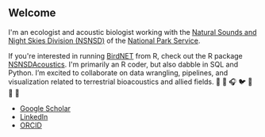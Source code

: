 ## Welcome

I'm an ecologist and acoustic biologist working with the [Natural Sounds and Night Skies Division (NSNSD)](https://www.nps.gov/orgs/1050/index.htm) of the [National Park Service](https://github.com/nationalparkservice). 

If you're interested in running [BirdNET](https://github.com/kahst/BirdNET-Analyzer) from R, check out the R package [NSNSDAcoustics](https://github.com/nationalparkservice/NSNSDAcoustics). I'm primarily an R coder, but also dabble in SQL and Python. I’m excited to collaborate on data wrangling, pipelines, and visualization related to terrestrial bioacoustics and allied fields. :musical_note: :microphone: :headphones: :bird: :frog: 	:cricket: :wolf:

- [Google Scholar](https://scholar.google.com/citations?user=5DGw0XMAAAAJ&hl=en&oi=ao)
- [LinkedIn](https://www.linkedin.com/in/cathleenbalantic/)
- [ORCID](https://orcid.org/0000-0003-2043-0975)

<!--
**cbalantic/cbalantic** is a ✨ _special_ ✨ repository because its `README.md` (this file) appears on your GitHub profile.

Here are some ideas to get you started:

- 🔭 I’m currently working on ...
- 🌱 I’m currently learning ...
- 👯 I’m looking to collaborate on ...
- 🤔 I’m looking for help with ...
- 💬 Ask me about ...
- 📫 How to reach me: ...
- 😄 Pronouns: ...
- ⚡ Fun fact: ...
-->
